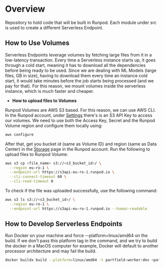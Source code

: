 # Overview

Repository to hold code that will be built in Runpod. Each module under src is used to create a different Serverless Endpoint.

## How to Use Volumes

Serverless Endpoints leverage volumes by fetching large files from it in a low-latency transaction. Every time a Serverless instance starts up, it goes through a cold start, meaning it has to download all the dependencies before being ready to be used. Since we are dealing with ML Models (large files, GB in size), having to download them every time an instance cold start, it would take minutes before the job starts being processed (and we pay for that). For this reason, we mount volumes inside the serverless instance, which is much faster and cheaper.

* **How to upload files to Volumes**

Runpod Volumes are AWS S3 based. For this reason, we can use AWS CLI. In the Runpod account, under [Settings](https://console.runpod.io/user/settings) there's is an S3 API Key to access our volumes. We need to use both the Access Key, Secret and the Runpod Volume region and configure them locally using:

```bash
aws configure
```

After that, get you bucket id (same as Volume ID) and region (same as Data Center) in the [Storage](https://console.runpod.io/user/storage) page in the Runpod account. Run the following to upload files to Runpod Volume:

```bash
aws s3 cp <file_name> s3://<s3_bucket_id>/ \
  --region eu-ro-1 \
  --endpoint-url https://s3api-eu-ro-1.runpod.io \
  --cli-connect-timeout 60 \
  --cli-read-timeout 0
```

To check if the file was uploaded successfully, use the following command:

```bash
aws s3 ls s3://<s3_bucket_id>/ \
  --region eu-ro-1 \
  --endpoint-url https://s3api-eu-ro-1.runpod.io --human-readable
```

## How to Develop Serverless Endpoints

Run Docker on your machine and force --platform=linux/amd64 on the build. If we don't pass this platform tag in the command, and we try to build the docker in a MacOS computer for example, Docker will default to another processor architecture and may fail the build.

```bash
docker buildx build --platform=linux/amd64 -t partfield-worker:dev <path-to-folder-with-dockerfile>
```
